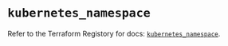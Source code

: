 # `kubernetes_namespace`

Refer to the Terraform Registory for docs: [`kubernetes_namespace`](https://registry.terraform.io/providers/hashicorp/kubernetes/2.21.1/docs/resources/namespace).
